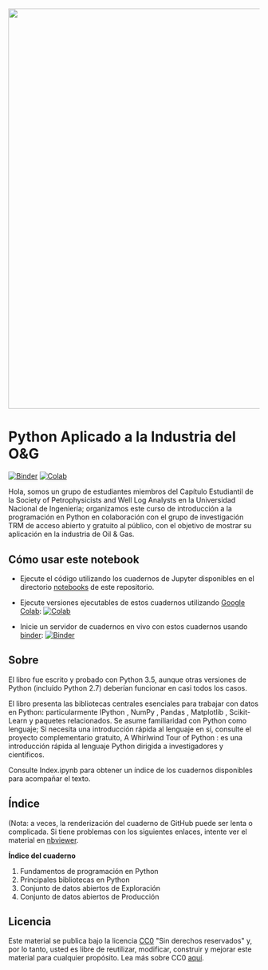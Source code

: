 <H1 align="center"><img src="https://i.ibb.co/0GKk29s/Dise-o-sin-t-tulo.png" width = 800></H1>

# Python Aplicado a la Industria del O&G

[![Binder](https://mybinder.org/badge.svg)](https://hub.gke2.mybinder.org/user/enriquemezav-sp-pythonappliedog-486wh4eq/notebooks/notebook/ws_spwlaunisc.ipynb)
[![Colab](https://colab.research.google.com/assets/colab-badge.svg)](https://github.com/enriquemezav/spwlaunisc/blob/master/notebook/ws_spwlaunisc.ipynb)

Hola, somos un grupo de estudiantes miembros del Capítulo Estudiantil de la Society of Petrophysicists and Well Log Analysts en la Universidad Nacional de Ingeniería; organizamos este curso de introducción a la programación en Python en colaboración con el grupo de investigación TRM de acceso abierto y gratuito al público, con el objetivo de mostrar su aplicación en la industria de Oil & Gas.

## Cómo usar este notebook

- Ejecute el código utilizando los cuadernos de Jupyter disponibles en el directorio [notebooks](notebook) de este repositorio. 

- Ejecute versiones ejecutables de estos cuadernos utilizando [Google Colab](http://colab.research.google.com): [![Colab](https://colab.research.google.com/assets/colab-badge.svg)](https://github.com/enriquemezav/spwlaunisc/blob/master/notebook/ws_spwlaunisc.ipynb)

- Inicie un servidor de cuadernos en vivo con estos cuadernos usando [binder](https://beta.mybinder.org/): [![Binder](https://mybinder.org/badge.svg)](https://hub.gke2.mybinder.org/user/enriquemezav-sp-pythonappliedog-486wh4eq/notebooks/notebook/ws_spwlaunisc.ipynb)

## Sobre

El libro fue escrito y probado con Python 3.5, aunque otras versiones de Python (incluido Python 2.7) deberían funcionar en casi todos los casos.

El libro presenta las bibliotecas centrales esenciales para trabajar con datos en Python: particularmente IPython , NumPy , Pandas , Matplotlib , Scikit-Learn y paquetes relacionados. Se asume familiaridad con Python como lenguaje; Si necesita una introducción rápida al lenguaje en sí, consulte el proyecto complementario gratuito, A Whirlwind Tour of Python : es una introducción rápida al lenguaje Python dirigida a investigadores y científicos.

Consulte Index.ipynb para obtener un índice de los cuadernos disponibles para acompañar el texto.

## Índice
(Nota: a veces, la renderización del cuaderno de GitHub puede ser lenta o complicada. Si tiene problemas con los siguientes enlaces, intente ver el material en [nbviewer](https://nbviewer.jupyter.org/github/enriquemezav/spwlaunisc_PythonAppliedOG/blob/master/notebook/ws_spwlaunisc.ipynb).

**Índice del cuaderno**

1. Fundamentos de programación en Python
2. Principales bibliotecas en Python
3. Conjunto de datos abiertos de Exploración
4. Conjunto de datos abiertos de Producción

## Licencia

Este material se publica bajo la licencia [CC0](LICENSE) "Sin derechos reservados" y, por lo tanto, usted es libre de reutilizar, modificar, construir y mejorar este material para cualquier propósito. Lea más sobre CC0 [aquí](https://creativecommons.org/share-your-work/public-domain/cc0/).
